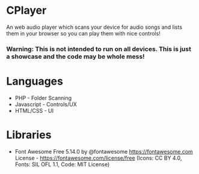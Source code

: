 # CPlayer
An web audio player which scans your device for audio songs and lists them in your browser so you can play them with nice controls!

### Warning: This is not intended to run on all devices. This is just a showcase and the code may be whole mess!

# Languages
- PHP - Folder Scanning
- Javascript - Controls/UX
- HTML/CSS - UI

# Libraries
- Font Awesome Free 5.14.0 by @fontawesome 
https://fontawesome.com
License - 
https://fontawesome.com/license/free (Icons: CC BY 4.0, Fonts: SIL OFL 1.1, Code: MIT License)
